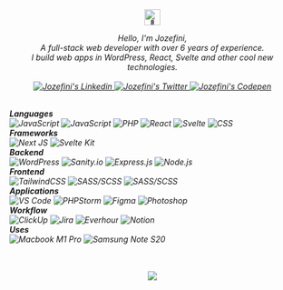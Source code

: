 <div align="center">
    <img src="https://github.com/wervlad/wervlad/assets/24524555/766d336d-b87d-44ba-807c-c51de2bc6b4d" width="28px" alt="👋">
</div>

<p align="center">
    <i>
    Hello, I'm Jozefini,
    <br>
    A full-stack web developer with over 6 years of experience.<br/>
    I build web apps in WordPress, React, Svelte and other cool new technologies.
    <br>
    <br>
    <a href="https://www.linkedin.com/in/jozefini" target="_blank">
       <img src="https://img.shields.io/badge/linkedin-black?logo=linkedin&style=for-the-badge&logoColor=295CB5" alt="Jozefini's Linkedin" />
    </a>
    <a href="https://twitter.com/im_jozef" target="_blank">
       <img src="https://img.shields.io/badge/twitter-black?logo=twitter&style=for-the-badge&logoColor=4691DD" alt="Jozefini's Twitter" />
    </a>
    <a href="https://www.codepen.io/jozefini" target="_blank">
       <img src="https://img.shields.io/badge/codepen-black?logo=codepen&style=for-the-badge&logoColor=white" alt="Jozefini's Codepen" />
    </a>
</p>

<div align="left">

<br/>
<b>Languages</b><br/>
<img src="https://img.shields.io/badge/javascript-black?logo=javascript&style=for-the-badge&logoColor=D4C65D" alt="JavaScript"/>
<img src="https://img.shields.io/badge/typescript-black?logo=typescript&style=for-the-badge&logoColor=3C65A5" alt="JavaScript"/>
<img src="https://img.shields.io/badge/php-black?logo=php&style=for-the-badge&logoColor=7D86B4" alt="PHP"/>
<img src="https://img.shields.io/badge/react-black?logo=react&style=for-the-badge&logoColor=7BCBEA" alt="React"/>
<img src="https://img.shields.io/badge/svelte-black?logo=svelte&style=for-the-badge&logoColor=DE4B25" alt="Svelte"/>
<img src="https://img.shields.io/badge/css-black?logo=css3&style=for-the-badge&logoColor=2C64B1" alt="CSS"/>

<br/>
<b>Frameworks</b><br/>
<img src="https://img.shields.io/badge/next js-black?logo=next.js&style=for-the-badge&logoColor=fff" alt="Next JS"/>
<img src="https://img.shields.io/badge/svelte kit-black?logo=svelte&style=for-the-badge&logoColor=DE4B25" alt="Svelte Kit"/>

<br/>
<b>Backend</b><br/>
<img src="https://img.shields.io/badge/wordpress-black?logo=wordpress&style=for-the-badge&logoColor=376D90" alt="WordPress"/>
<img src="https://img.shields.io/badge/sanity.io-black?logo=stripe&style=for-the-badge&logoColor=D24A38" alt="Sanity.io"/>
<img src="https://img.shields.io/badge/express-black?logo=express&style=for-the-badge&logoColor=fff" alt="Express.js"/>
<img src="https://img.shields.io/badge/node.js-black?logo=node.js&style=for-the-badge&logoColor=91BC58" alt="Node.js"/>

<br/>
<b>Frontend</b><br/>
<img src="https://img.shields.io/badge/tailwindcss-black?logo=tailwindcss&style=for-the-badge&logoColor=4DAAC6" alt="TailwindCSS"/>
<img src="https://img.shields.io/badge/sass-black?logo=sass&style=for-the-badge&logoColor=B66790" alt="SASS/SCSS"/>
<img src="https://img.shields.io/badge/framer motion-black?logo=framer&style=for-the-badge&logoColor=white" alt="SASS/SCSS"/>

<br/>
<b>Applications</b><br/>
<img src="https://img.shields.io/badge/VS Code-black?logo=Visual Studio Code&style=for-the-badge&logoColor=4B98DD" alt="VS Code"/>
<img src="https://img.shields.io/badge/PHPStorm-black?logo=phpstorm&style=for-the-badge&logoColor=B345C0" alt="PHPStorm"/>
<img src="https://img.shields.io/badge/Figma-black?logo=figma&style=for-the-badge&logoColor=E27465" alt="Figma"/>
<img src="https://img.shields.io/badge/Photoshop-black?logo=adobe photoshop&style=for-the-badge&logoColor=529EEC" alt="Photoshop"/>

<br/>
<b>Workflow</b><br/>
<img src="https://img.shields.io/badge/ClickUp-black?logo=clickup&style=for-the-badge&logoColor=E27368" alt="ClickUp"/>
<img src="https://img.shields.io/badge/Jira-black?logo=Jira&style=for-the-badge&logoColor=3B75E6" alt="Jira"/>
<img src="https://img.shields.io/badge/Everhour-black?logo=cookiecutter&style=for-the-badge&logoColor=72B978" alt="Everhour"/>
<img src="https://img.shields.io/badge/Notion-black?logo=notion&style=for-the-badge&logoColor=white" alt="Notion"/>

<br />
<b>Uses</b><br/>
<img src="https://img.shields.io/badge/Macbook M1 pro-black?logo=apple&style=for-the-badge&logoColor=white" alt="Macbook M1 Pro"/>
<img src="https://img.shields.io/badge/Samsung note s20-black?logo=samsung&style=for-the-badge&logoColor=3B75E6" alt="Samsung Note S20"/>
</div>

<br />
<br />
<p align="center">
  <img src="https://komarev.com/ghpvc/?username=jozefini&color=green&style=flat" />
</p>
